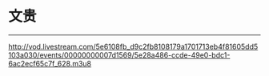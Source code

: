 # 文贵
---
http://vod.livestream.com/5e6108fb_d9c2fb8108179a1701713eb4f81605dd5103a030/events/00000000007d1569/5e28a486-ccde-49e0-bdc1-6ac2ecf65c7f_628.m3u8
